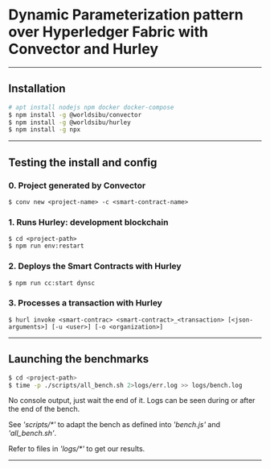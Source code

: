 # Dynamic Parameterization pattern over Hyperledger Fabric with Convector and Hurley

---


## Installation

```bash
# apt install nodejs npm docker docker-compose
$ npm install -g @worldsibu/convector
$ npm install -g @worldsibu/hurley
$ npm install -g npx
```


---


## Testing the install and config

### 0. Project generated by Convector

	$ conv new <project-name> -c <smart-contract-name>

### 1. Runs Hurley: development blockchain

	$ cd <project-path>
	$ npm run env:restart

### 2. Deploys the Smart Contracts with Hurley

	$ npm run cc:start dynsc

### 3. Processes a transaction with Hurley

	$ hurl invoke <smart-contrac> <smart-contract>_<transaction> [<json-arguments>] [-u <user>] [-o <organization>]


---


## Launching the benchmarks

```bash
$ cd <project-path>
$ time -p ./scripts/all_bench.sh 2>logs/err.log >> logs/bench.log
```

No console output, just wait the end of it. Logs can be seen during or after the end of the bench.

See _'scripts/*'_ to adapt the bench as defined into *'bench.js'* and *'all_bench.sh'*.

Refer to files in _'logs/*'_ to get our results.


---


